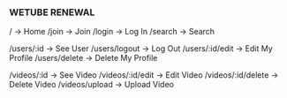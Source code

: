 ### WETUBE RENEWAL

/ -> Home
/join -> Join
/login -> Log In
/search -> Search

/users/:id -> See User
/users/logout -> Log Out
/users/:id/edit -> Edit My Profile
/users/delete -> Delete My Profile

/videos/:id -> See Video
/videos/:id/edit -> Edit Video
/videos/:id/delete -> Delete Video
/videos/upload -> Upload Video
